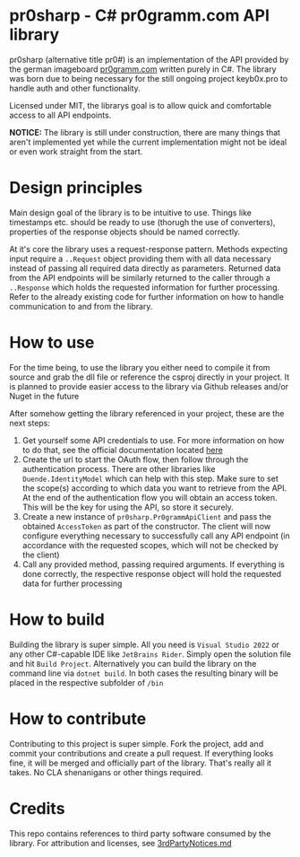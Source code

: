 # pr0sharp - C# pr0gramm.com API library
pr0sharp (alternative title pr0#) is an implementation of the API provided by the german imageboard [pr0gramm.com](https://pr0gramm.com) written purely in C#.
The library was born due to being necessary for the still ongoing project keyb0x.pro to handle auth and other functionality.

Licensed under MIT, the librarys goal is to allow quick and comfortable access to all API endpoints.

**NOTICE:** The library is still under construction, there are many things that aren't implemented yet while the current implementation might not be ideal or even work straight from the start.

# Design principles

Main design goal of the library is to be intuitive to use. Things like timestamps etc. should be ready to use (thorugh the use of converters), properties of the response objects should be named correctly.

At it's core the library uses a request-response pattern. Methods expecting input require a `..Request` object providing them with all data necessary instead of passing all required data directly as parameters. Returned data from the API endpoints will be similarly returned to the caller through a `..Response` which holds the requested information for further processing. Refer to the already existing code for further information on how to handle communication to and from the library.

# How to use

For the time being, to use the library you either need to compile it from source and grab the dll file or reference the csproj directly in your project.
It is planned to provide easier access to the library via Github releases and/or Nuget in the future

After somehow getting the library referenced in your project, these are the next steps:

1. Get yourself some API credentials to use. For more information on how to do that, see the official documentation located [here](https://github.com/pr0gramm-com/api-docs/blob/master/OAuth.md)
2. Create the url to start the OAuth flow, then follow through the authentication process. There are other libraries like `Duende.IdentityModel` which can help with this step. Make sure to set the scope(s) according to which data you want to retrieve from the API. At the end of the authentication flow you will obtain an access token. This will be the key for using the API, so store it securely.
3. Create a new instance of `pr0sharp.Pr0grammApiClient` and pass the obtained `AccessToken` as part of the constructor. The client will now configure everything necessary to successfully call any API endpoint (in accordance with the requested scopes, which will not be checked by the client)
4. Call any provided method, passing required arguments. If everything is done correctly, the respective response object will hold the requested data for further processing

# How to build

Building the library is super simple. All you need is `Visual Studio 2022` or any other C#-capable IDE like `JetBrains Rider`.
Simply open the solution file and hit `Build Project`.
Alternatively you can build the library on the command line via `dotnet build`.
In both cases the resulting binary will be placed in the respective subfolder of `/bin`

# How to contribute

Contributing to this project is super simple. Fork the project, add and commit your contributions and create a pull request. If everything looks fine, it will be merged and officially part of the library.
That's really all it takes. No CLA shenanigans or other things required.

# Credits
This repo contains references to third party software consumed by the library. For attribution and licenses, see [3rdPartyNotices.md](/3rdPartyNotices.md)
